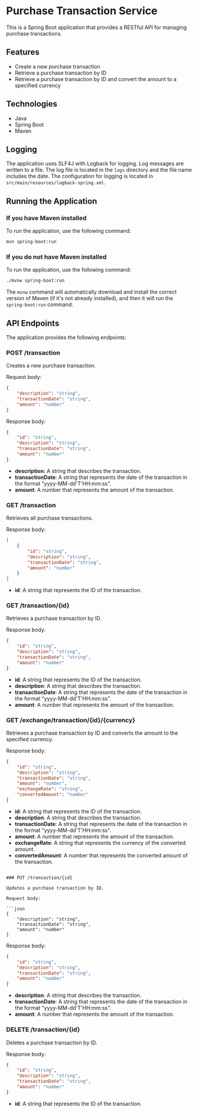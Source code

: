 # Purchase Transaction Service

This is a Spring Boot application that provides a RESTful API for managing purchase transactions.

## Features

- Create a new purchase transaction
- Retrieve a purchase transaction by ID
- Retrieve a purchase transaction by ID and convert the amount to a specified currency

## Technologies

- Java
- Spring Boot
- Maven

## Logging

The application uses SLF4J with Logback for logging. Log messages are written to a file. The log file is located in the `logs` directory and the file name includes the date. The configuration for logging is located in `src/main/resources/logback-spring.xml`.

## Running the Application

### If you have Maven installed

To run the application, use the following command:

```bash
mvn spring-boot:run
```

### If you do not have Maven installed

To run the application, use the following command:

```bash
./mvnw spring-boot:run
```

The `mvnw` command will automatically download and install the correct version of Maven (if it's not already installed), and then it will run the `spring-boot:run` command.

## API Endpoints

The application provides the following endpoints:

### POST /transaction

Creates a new purchase transaction.

Request body:

```json
{
    "description": "string",
    "transactionDate": "string",
    "amount": "number"
}
```

Response body:

```json
{
    "id": "string",
    "description": "string",
    "transactionDate": "string",
    "amount": "number"
}
```

- **description**: A string that describes the transaction.
- **transactionDate**: A string that represents the date of the transaction in the format "yyyy-MM-dd'T'HH:mm:ss".
- **amount**: A number that represents the amount of the transaction.

### GET /transaction

Retrieves all purchase transactions.

Response body:

```json
[
    {
        "id": "string",
        "description": "string",
        "transactionDate": "string",
        "amount": "number"
    }
]
```

- **id**: A string that represents the ID of the transaction.


### GET /transaction/{id}

Retrieves a purchase transaction by ID.

Response body:

```json
{
    "id": "string",
    "description": "string",
    "transactionDate": "string",
    "amount": "number"
}
```

- **id**: A string that represents the ID of the transaction.
- **description**: A string that describes the transaction.
- **transactionDate**: A string that represents the date of the transaction in the format "yyyy-MM-dd'T'HH:mm:ss".
- **amount**: A number that represents the amount of the transaction.

### GET /exchange/transaction/{id}/{currency}

Retrieves a purchase transaction by ID and converts the amount to the specified currency.

Response body:

```json
{
    "id": "string",
    "description": "string",
    "transactionDate": "string",
    "amount": "number",
    "exchangeRate": "string",
    "convertedAmount": "number"
}
```

- **id**: A string that represents the ID of the transaction.
- **description**: A string that describes the transaction.
- **transactionDate**: A string that represents the date of the transaction in the format "yyyy-MM-dd'T'HH:mm:ss".
- **amount**: A number that represents the amount of the transaction.
- **exchangeRate**: A string that represents the currency of the converted amount.
- **convertedAmount**: A number that represents the converted amount of the transaction.
```

### PUT /transaction/{id}

Updates a purchase transaction by ID.

Request body:

```json
{
    "description": "string",
    "transactionDate": "string",
    "amount": "number"
}
```

Response body:

```json
{
    "id": "string",
    "description": "string",
    "transactionDate": "string",
    "amount": "number"
}
```

- **description**: A string that describes the transaction.
- **transactionDate**: A string that represents the date of the transaction in the format "yyyy-MM-dd'T'HH:mm:ss".
- **amount**: A number that represents the amount of the transaction.

### DELETE /transaction/{id}

Deletes a purchase transaction by ID.

Response body:

```json
{
    "id": "string",
    "description": "string",
    "transactionDate": "string",
    "amount": "number"
}
```

- **id**: A string that represents the ID of the transaction.